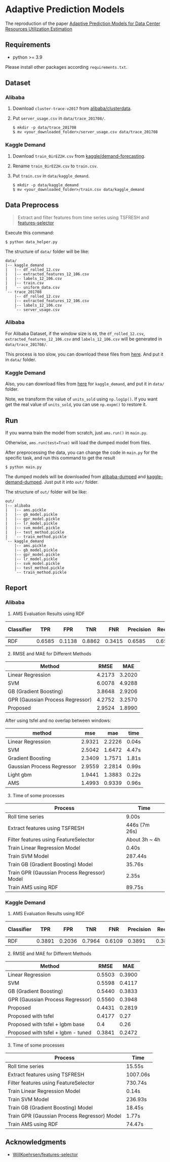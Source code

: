 # Adaptive Prediction Models

The reproduction of the paper [Adaptive Prediction Models for Data Center Resources Utilization Estimation](https://ieeexplore.ieee.org/document/8786216)

## Requirements

- python >= 3.9

Please install other packages according `requirements.txt`.

## Dataset

### Alibaba

1. Download `cluster-trace-v2017` from [alibaba/clusterdata](https://github.com/alibaba/clusterdata).

2. Put `server_usage.csv` in `data/trace_201708/`.
    ```
    $ mkdir -p data/trace_201708
    $ mv <your_downloaded_folder>/server_usage.csv data/trace_201708
    ```

### Kaggle Demand

1. Download `train_0irEZ2H.csv` from [kaggle/demand-forecasting](https://www.kaggle.com/datasets/aswathrao/demand-forecasting?select=train_0irEZ2H.csv).

2. Rename `train_0irEZ2H.csv` to `train.csv`.

3. Put `train.csv` in `data/kaggle_demand`.
    ```
    $ mkdir -p data/kaggle_demand
    $ mv <your_downloaded_folder>/train.csv data/kaggle_demand
    ```

## Data Preprocess
> Extract and filter features from time series using TSFRESH and [features-selector](https://github.com/WillKoehrsen/feature-selector)

Execute this command:
```
$ python data_helper.py
```

The structure of `data/` folder will be like:

```
data/
|-- kaggle_demand
|   |-- df_rolled_12.csv
|   |-- extracted_features_12_106.csv
|   |-- labels_12_106.csv
|   |-- train.csv
|   `-- uniform_data.csv
`-- trace_201708
    |-- df_rolled_12.csv
    |-- extracted_features_12_106.csv
    |-- labels_12_106.csv
    `-- server_usage.csv
```

### Alibaba

For Alibaba Dataset, if the window size is `60`, the `df_rolled_12.csv`, `extracted_features_12_106.csv` and `labels_12_106.csv` will be generated in `data/trace_201708/`.

This process is too slow, you can download these files from [here](https://drive.google.com/file/d/1Bb-HHCLcsjgNGbd9QJo0e3QeEsWwa5eM/view?usp=sharing). And put it in `data/` folder.

### Kaggle Demand

Also, you can download files from [here](https://drive.google.com/file/d/1_v8IA_xI430-xGZEE19klSPSVk-rhQNe/view?usp=sharing) for `kaggle_demand`, and put it in `data/` folder.

Note, we transform the value of `units_sold` using `np.log1p()`. If you want get the real value of `units_sold`, you can use `np.expm()` to restore it.


## Run

If you wanna train the model from scratch, just `ams.run()` in `main.py`.

Otherwise, `ams.run(test=True)` will load the dumped model from files.

After preprocessing the data, you can change the code in `main.py` for the specific task, and run this command to get the result
```
$ python main.py
```

The dumped models will be downloaded from [alibaba-dumped](https://drive.google.com/file/d/1yDhjVhdyzH09mFpDuPgW_ndQ-Xs5k1A4/view?usp=sharing) and [kaggle-demand-dumped](https://drive.google.com/file/d/1MxCbhhp8hUJJuLDbb0Oswh0yLhow94Tv/view?usp=sharing). Just put it into `out/` folder.

The structure of `out/` folder will be like:
```
out/
|-- alibaba
|   |-- ams.pickle
|   |-- gb_model.pickle
|   |-- gpr_model.pickle
|   |-- lr_model.pickle
|   |-- svm_model.pickle
|   |-- test_method.pickle
|   `-- train_method.pickle
`-- kaggle_demand
    |-- ams.pickle
    |-- gb_model.pickle
    |-- gpr_model.pickle
    |-- lr_model.pickle
    |-- svm_model.pickle
    |-- test_method.pickle
    `-- train_method.pickle
```

## Report

### Alibaba

1. AMS Evaluation Results using RDF

| Classifier | TPR    | FPR    | TNR    | FNR    | Precision | Recall | F1-score | Accuracy |
| ---------- | ------ | ------ | ------ | ------ | --------- | ------ | -------- | -------- |
| RDF        | 0.6585 | 0.1138 | 0.8862 | 0.3415 | 0.6585    | 0.6585 | 0.6585   | 0.6585   |

2. RMSE and MAE for Different Methods

| Method                           | RMSE   | MAE    |
| -------------------------------- | ------ | ------ |
| Linear Regression                | 4.2173 | 3.2020 |
| SVM                              | 6.0078 | 4.9288 |
| GB (Gradient Boosting)           | 3.8648 | 2.9206 |
| GPR (Gaussian Process Regressor) | 4.2752 | 3.2570 |
| Proposed                         | 2.9524 | 1.8990 |

After using tsfel and no overlap between windows:

| method | mse | mae | time |
| --- | --- | --- | --- |
| Linear Regression | 2.9321 | 2.2226 | 0.04s |
| SVM | 2.5042 | 1.6472 | 4.47s |
| Gradient Boosting | 2.3409 | 1.7571 | 1.81s |
| Gaussian Process Regressor | 2.9559 | 2.2814 | 0.99s |
| Light gbm | 1.9441 | 1.3883 | 0.22s |
| AMS | 1.4993 | 0.9339 | 0.96s |

3. Time of some processes

| Process                                      | Time          |
| -------------------------------------------- | ------------- |
| Roll time series                             | 9.00s         |
| Extract features using TSFRESH               | 446s (7m 26s) |
| Filter features using FeatureSelector        | About 3h ~ 4h |
| Train Linear Regression Model                | 0.40s         |
| Train SVM Model                              | 287.44s       |
| Train GB (Gradient Boosting) Model           | 35.76s        |
| Train GPR (Gaussian Process Regressor) Model | 2.35s         |
| Train AMS using RDF                          | 89.75s        |

### Kaggle Demand

1. AMS Evaluation Results using RDF

| Classifier | TPR    | FPR    | TNR    | FNR    | Precision | Recall | F1-score | Accuracy |
| ---------- | ------ | ------ | ------ | ------ | --------- | ------ | -------- | -------- |
| RDF        | 0.3891 | 0.2036 | 0.7964 | 0.6109 | 0.3891    | 0.3891 | 0.3891   | 0.3891   |


2. RMSE and MAE for Different Methods

| Method                             | RMSE   | MAE    |
|------------------------------------|--------|--------|
| Linear Regression                  | 0.5503 | 0.3900 |
| SVM                                | 0.5598 | 0.4117 |
| GB (Gradient Boosting)             | 0.5440 | 0.3833 |
| GPR (Gaussian Process Regressor)   | 0.5560 | 0.3948 |
| Proposed                           | 0.4431 | 0.2819 |
| Proposed with tsfel                | 0.4177 | 0.27   |
| Proposed with tsfel + lgbm base    | 0.4    | 0.26   |
| Proposed with tsfel + lgbm - tuned | 0.3841 | 0.2472 |



3. Time of some processes

| Process                                      | Time     |
| -------------------------------------------- | -------- |
| Roll time series                             | 15.55s   |
| Extract features using TSFRESH               | 1007.06s |
| Filter features using FeatureSelector        | 730.74s  |
| Train Linear Regression Model                | 0.14s    |
| Train SVM Model                              | 236.93s  |
| Train GB (Gradient Boosting) Model           | 18.45s   |
| Train GPR (Gaussian Process Regressor) Model | 1.77s    |
| Train AMS using RDF                          | 74.47s   |

## Acknowledgments

- [WillKoehrsen/features-selector](https://github.com/WillKoehrsen/feature-selector)
